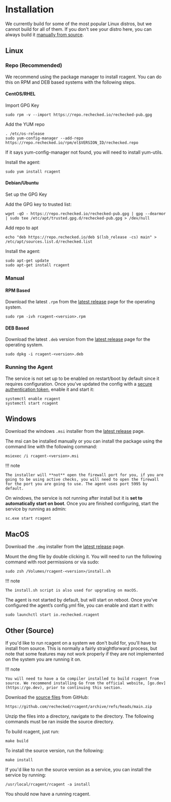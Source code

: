 # Installation

We currently build for some of the most popular Linux distros, but we cannot build for all of them. If you don't see your distro here, you can always build it [manually from source](#other-source).

## Linux

### Repo (Recommended)

We recommend using the package manager to install rcagent. You can do this on RPM and DEB based systems with the following steps.

#### CentOS/RHEL

Import GPG Key

```
sudo rpm -v --import https://repo.rechecked.io/rechecked-pub.gpg
```

Add the YUM repo

```
. /etc/os-release
sudo yum-config-manager --add-repo https://repo.rechecked.io/rpm/el$VERSION_ID/rechecked.repo
```

If it says yum-config-manager not found, you will need to install yum-utils.

Install the agent:

```
sudo yum install rcagent
```

#### Debian/Ubuntu

Set up the GPG Key

Add the GPG key to trusted list:

```
wget -qO - https://repo.rechecked.io/rechecked-pub.gpg | gpg --dearmor | sudo tee /etc/apt/trusted.gpg.d/rechecked-pub.gpg > /dev/null
```

Add repo to apt

```
echo "deb https://repo.rechecked.io/deb $(lsb_release -cs) main" > /etc/apt/sources.list.d/rechecked.list
```

Install the agent:

```
sudo apt-get update
sudo apt-get install rcagent
```

### Manual

#### RPM Based

Download the latest `.rpm` from the [latest release](https://github.com/rechecked/rcagent/releases) page for the operating system.

```
sudo rpm -ivh rcagent-<version>.rpm
```

#### DEB Based

Download the latest `.deb` version from the [latest release](https://github.com/rechecked/rcagent/releases) page for the operating system.

```
sudo dpkg -i rcagent-<version>.deb
```

### Running the Agent

The service is not set up to be enabled on restart/boot by default since it requires configuration. Once you’ve updated the config with a [secure authentication token](../configuration/#security-token), enable it and start it:

```
systemctl enable rcagent
systemctl start rcagent
```

## Windows

Download the windows `.msi` installer from the [latest release](https://github.com/rechecked/rcagent/releases) page.

The msi can be installed manually or you can install the package using the command line with the following command:

```
msiexec /i rcagent-<version>.msi 
```

!!! note
	
	The installer will **not** open the firewall port for you, if you are going to be using active checks, you will need to open the firewall for the port you are going to use. The agent uses port 5995 by default.

On windows, the service is not running after install but it is **set to automatically start on boot**. Once you are finished configuring, start the service by running as admin:

```
sc.exe start rcagent
```

## MacOS

Download the `.dmg` installer from the [latest release](https://github.com/rechecked/rcagent/releases) page.

Mount the dmg file by double clicking it. You will need to run the following command with root permissions or via sudo:

```
sudo zsh /Volumes/rcagent-<version>/install.sh
```

!!! note

	The install.sh script is also used for upgrading on macOS.

The agent is not started by default, but will start on reboot. Once you’ve configured the agent’s config.yml file, you can enable and start it with:

```
sudo launchctl start io.rechecked.rcagent
```

## Other (Source)

If you'd like to run rcagent on a system we don't build for, you'll have to install from source. This is normally a fairly straightforward process, but note that some features may not work properly if they are not implemented on the system you are running it on.

!!! note

	You will need to have a Go compiler installed to build rcagent from source. We recommend installing Go from the official website, [go.dev](https://go.dev), prior to continuing this section.

Download the [source files](https://github.com/rechecked/rcagent/archive/refs/heads/main.zip) from GitHub:
```
https://github.com/rechecked/rcagent/archive/refs/heads/main.zip
```

Unzip the files into a directory, navigate to the directory. The following commands must be ran inside the source directory.

To build rcagent, just run:

```
make build
```

To install the source version, run the following:

```
make install
```

If you'd like to run the source version as a service, you can install the service by running:

```
/usr/local/rcagent/rcagent -a install
```

You should now have a running rcagent.

